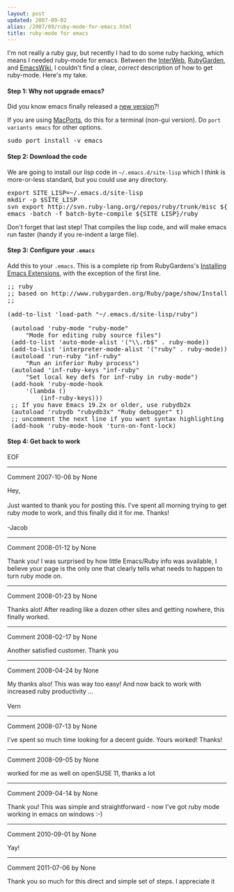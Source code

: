 ```yaml
---
layout: post
updated: 2007-09-02
alias: /2007/09/ruby-mode-for-emacs.html
title: ruby-mode for emacs
---
```

I'm not really a ruby guy, but recently I had to do some ruby hacking, which means I needed ruby-mode for emacs.  Between the <a href="http://www.google.com/search?q=ruby+emacs">InterWeb</a>, <a href="http://www.rubygarden.org/Ruby/page/show/InstallingEmacsExtensions">RubyGarden</a>, and <a href="http://www.emacswiki.org/cgi-bin/emacs-en/RubyMode">EmacsWiki</a>, I couldn't find a clear, <i>correct</i> description of how to get ruby-mode.  Here's my take.

<h4> Step 1: Why not upgrade emacs? </h4>

<p>
Did you know emacs finally released a <a href="http://blog.modp.com/2007/09/emacs-221.html">new version</a>?!
</p>

<p> If you are using <a href="http://macports.org/">MacPorts</a>, do this for a terminal (non-gui version).  Do <code>port variants emacs</code> for other options.</p>

<pre>
sudo port install -v emacs
</pre>

<h4> Step 2: Download the code</h4>

<p>We are going to install our lisp code in <code>~/.emacs.d/site-lisp</code> which I <i>think</i> is more-or-less standard, but you could use any directory. 
</p>

<pre>
export SITE_LISP=~/.emacs.d/site-lisp
mkdir -p $SITE_LISP
svn export http://svn.ruby-lang.org/repos/ruby/trunk/misc $&#123;SITE_LISP&#125;/ruby
emacs -batch -f batch-byte-compile $&#123;SITE_LISP&#125;/ruby
</pre>

<p>Don't forget that last step!  That compiles the lisp code, and will make emacs run faster (handy if you re-indent a large file).</p>

<h4> Step 3: Configure your <code>.emacs</code></h4>

<p>
Add this to your <code>.emacs</code>.  This is a complete rip from RubyGardens's <a href="http://www.rubygarden.org/Ruby/page/show/InstallingEmacsExtensions">Installing Emacs Extensions</a>, with the exception of the first line.
</p>

<pre>
;; ruby                                                                         
;; based on http://www.rubygarden.org/Ruby/page/show/InstallingEmacsExtensions  
;;                                                                              

(add-to-list 'load-path "~/.emacs.d/site-lisp/ruby")

 (autoload 'ruby-mode "ruby-mode"
     "Mode for editing ruby source files")
 (add-to-list 'auto-mode-alist '("\\.rb$" . ruby-mode))
 (add-to-list 'interpreter-mode-alist '("ruby" . ruby-mode))
 (autoload 'run-ruby "inf-ruby"
     "Run an inferior Ruby process")
 (autoload 'inf-ruby-keys "inf-ruby"
     "Set local key defs for inf-ruby in ruby-mode")
 (add-hook 'ruby-mode-hook
     '(lambda ()
         (inf-ruby-keys)))
 ;; If you have Emacs 19.2x or older, use rubydb2x                              
 (autoload 'rubydb "rubydb3x" "Ruby debugger" t)
 ;; uncomment the next line if you want syntax highlighting                     
 (add-hook 'ruby-mode-hook 'turn-on-font-lock)
</pre>

<h4> Step 4: Get back to work</h4>

EOF

*****
Comment 2007-10-06 by None

Hey,<BR/><BR/>Just wanted to thank you for posting this. I've spent all morning trying to get ruby mode to work, and this finally did it for me. Thanks!<BR/><BR/>-Jacob


*****
Comment 2008-01-12 by None

Thank you! I was surprised by how little Emacs/Ruby info was available, I believe your page is the only one that clearly tells what needs to happen to turn ruby mode on.


*****
Comment 2008-01-23 by None

Thanks alot!  After reading like a dozen other sites and getting nowhere, this finally worked.


*****
Comment 2008-02-17 by None

Another satisfied customer. Thank you


*****
Comment 2008-04-24 by None

My thanks also! This was way too easy! And now back to work with increased ruby productivity ...<BR/><BR/>Vern


*****
Comment 2008-07-13 by None

I've spent so much time looking for a decent guide. Yours worked! Thanks!


*****
Comment 2008-09-05 by None

worked for me as well on openSUSE 11, thanks a lot


*****
Comment 2009-04-14 by None

Thank you! This was simple and straightforward - now I've got ruby mode working in emacs on windows :-)


*****
Comment 2010-09-01 by None

Yay!


*****
Comment 2011-07-06 by None

Thank you so much for this direct and simple set of steps. I appreciate it

